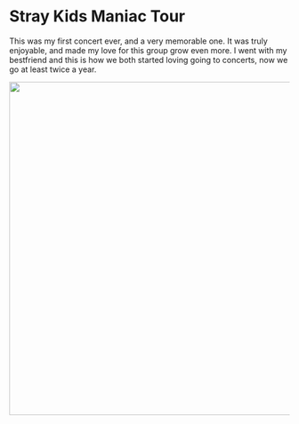 <html>


<head> 
 <title> Concerts I've been to! </title> 
  <style>
  body {background:C8A2C8;}
  </style>
</head>

<h1> Stray Kids Maniac Tour </h1>
<p> This was my first concert ever, and a very memorable one. It was truly enjoyable, and made my love for this group grow even more. I went with my bestfriend and this is how we both started loving going to concerts, now we go at least twice a year. </p> 
<img src="![IMG_3749](https://github.com/sof1asibrian/concerts/assets/145709883/0ecb68bc-0b61-47d4-9f69-4664b75fbd86)" width= "700" height= "600"
</html>
